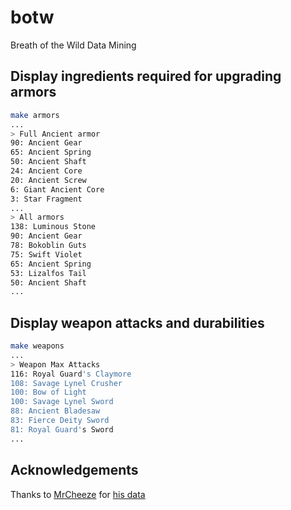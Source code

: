 # botw

Breath of the Wild Data Mining

## Display ingredients required for upgrading armors

```bash
make armors
...
> Full Ancient armor
90: Ancient Gear
65: Ancient Spring
50: Ancient Shaft
24: Ancient Core
20: Ancient Screw
6: Giant Ancient Core
3: Star Fragment
...
> All armors
138: Luminous Stone
90: Ancient Gear
78: Bokoblin Guts
75: Swift Violet
65: Ancient Spring
53: Lizalfos Tail
50: Ancient Shaft
...
```
## Display weapon attacks and durabilities

```bash
make weapons
...
> Weapon Max Attacks            
116: Royal Guard's Claymore     
108: Savage Lynel Crusher       
100: Bow of Light               
100: Savage Lynel Sword         
88: Ancient Bladesaw            
83: Fierce Deity Sword          
81: Royal Guard's Sword         
...
```

## Acknowledgements

Thanks to [MrCheeze](https://github.com/MrCheeze) for [his data](https://github.com/MrCheeze/botw-tools)
